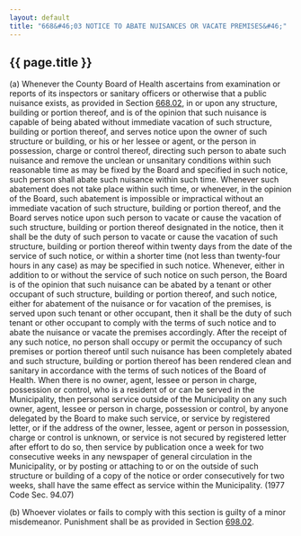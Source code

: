 ---
layout: default 
title: "668&#46;03 NOTICE TO ABATE NUISANCES OR VACATE PREMISES&#46;"---

{{ page.title }}
----------------

​(a) Whenever the County Board of Health ascertains from examination or
reports of its inspectors or sanitary officers or otherwise that a
public nuisance exists, as provided in Section [668.02](372c6d5f.html),
in or upon any structure, building or portion thereof, and is of the
opinion that such nuisance is capable of being abated without immediate
vacation of such structure, building or portion thereof, and serves
notice upon the owner of such structure or building, or his or her
lessee or agent, or the person in possession, charge or control thereof,
directing such person to abate such nuisance and remove the unclean or
unsanitary conditions within such reasonable time as may be fixed by the
Board and specified in such notice, such person shall abate such
nuisance within such time. Whenever such abatement does not take place
within such time, or whenever, in the opinion of the Board, such
abatement is impossible or impractical without an immediate vacation of
such structure, building or portion thereof, and the Board serves notice
upon such person to vacate or cause the vacation of such structure,
building or portion thereof designated in the notice, then it shall be
the duty of such person to vacate or cause the vacation of such
structure, building or portion thereof within twenty days from the date
of the service of such notice, or within a shorter time (not less than
twenty-four hours in any case) as may be specified in such notice.
Whenever, either in addition to or without the service of such notice on
such person, the Board is of the opinion that such nuisance can be
abated by a tenant or other occupant of such structure, building or
portion thereof, and such notice, either for abatement of the nuisance
or for vacation of the premises, is served upon such tenant or other
occupant, then it shall be the duty of such tenant or other occupant to
comply with the terms of such notice and to abate the nuisance or vacate
the premises accordingly. After the receipt of any such notice, no
person shall occupy or permit the occupancy of such premises or portion
thereof until such nuisance has been completely abated and such
structure, building or portion thereof has been rendered clean and
sanitary in accordance with the terms of such notices of the Board of
Health. When there is no owner, agent, lessee or person in charge,
possession or control, who is a resident of or can be served in the
Municipality, then personal service outside of the Municipality on any
such owner, agent, lessee or person in charge, possession or control, by
anyone delegated by the Board to make such service, or service by
registered letter, or if the address of the owner, lessee, agent or
person in possession, charge or control is unknown, or service is not
secured by registered letter after effort to do so, then service by
publication once a week for two consecutive weeks in any newspaper of
general circulation in the Municipality, or by posting or attaching to
or on the outside of such structure or building of a copy of the notice
or order consecutively for two weeks, shall have the same effect as
service within the Municipality. (1977 Code Sec. 94.07)

​(b) Whoever violates or fails to comply with this section is guilty of
a minor misdemeanor. Punishment shall be as provided in Section
[698.02](38e2f631.html).
